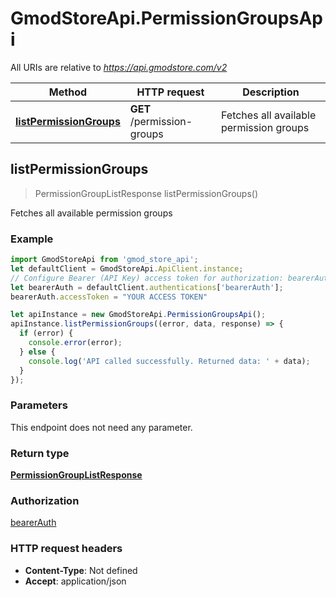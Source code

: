 # GmodStoreApi.PermissionGroupsApi

All URIs are relative to *https://api.gmodstore.com/v2*

Method | HTTP request | Description
------------- | ------------- | -------------
[**listPermissionGroups**](PermissionGroupsApi.md#listPermissionGroups) | **GET** /permission-groups | Fetches all available permission groups



## listPermissionGroups

> PermissionGroupListResponse listPermissionGroups()

Fetches all available permission groups

### Example

```javascript
import GmodStoreApi from 'gmod_store_api';
let defaultClient = GmodStoreApi.ApiClient.instance;
// Configure Bearer (API Key) access token for authorization: bearerAuth
let bearerAuth = defaultClient.authentications['bearerAuth'];
bearerAuth.accessToken = "YOUR ACCESS TOKEN"

let apiInstance = new GmodStoreApi.PermissionGroupsApi();
apiInstance.listPermissionGroups((error, data, response) => {
  if (error) {
    console.error(error);
  } else {
    console.log('API called successfully. Returned data: ' + data);
  }
});
```

### Parameters

This endpoint does not need any parameter.

### Return type

[**PermissionGroupListResponse**](PermissionGroupListResponse.md)

### Authorization

[bearerAuth](../README.md#bearerAuth)

### HTTP request headers

- **Content-Type**: Not defined
- **Accept**: application/json

